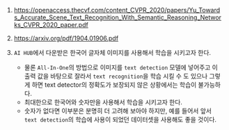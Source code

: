 1. https://openaccess.thecvf.com/content_CVPR_2020/papers/Yu_Towards_Accurate_Scene_Text_Recognition_With_Semantic_Reasoning_Networks_CVPR_2020_paper.pdf

2. https://arxiv.org/pdf/1904.01906.pdf

3. `AI HUB`에서 다운받은 한국어 글자체 이미지를 사용해서 학습을 시키고자 한다.
    - 물론 `All-In-One`의 방법으로 이미지를 `text detection` 모델에 넣어주고 이 출력 값을 바탕으로 잘라서 `text recognition`을 학습 시킬 수 도 있으나 그렇게 하면 text detector의 정확도가 보장되지 않은 상황에서는 학습이 불가능하다.
    - 최대한으로 한국어와 숫자만을 사용해서 학습을 시키고자 한다.
    - 숫자가 없다면 이부분은 분명히 더 고려해 보아야 하지만, 예를 들어서 앞서 `text detection`의 학습에 사용이 되었던 데이터셋을 사용해도 좋을 것이다.